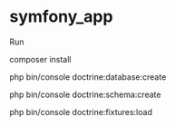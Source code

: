 # symfony_app

Run

composer install

php bin/console doctrine:database:create

php bin/console doctrine:schema:create

php bin/console doctrine:fixtures:load
